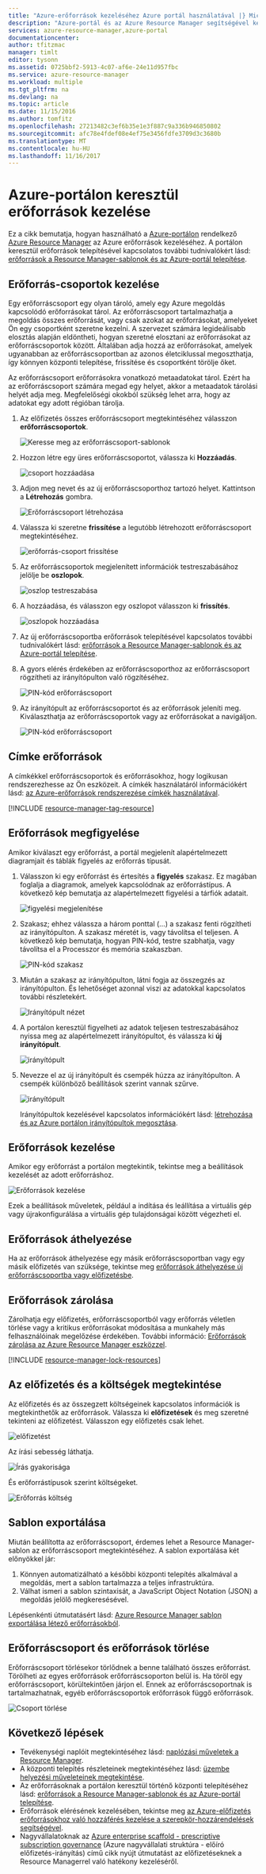 ```yaml
---
title: "Azure-erőforrások kezeléséhez Azure portál használatával |} Microsoft Docs"
description: "Azure-portál és az Azure Resource Manager segítségével kezelheti az erőforrásokat. Bemutatja, hogyan irányítópultok erőforrások figyelésére használható."
services: azure-resource-manager,azure-portal
documentationcenter: 
author: tfitzmac
manager: timlt
editor: tysonn
ms.assetid: 0725bbf2-5913-4c07-af6e-24e11d957fbc
ms.service: azure-resource-manager
ms.workload: multiple
ms.tgt_pltfrm: na
ms.devlang: na
ms.topic: article
ms.date: 11/15/2016
ms.author: tomfitz
ms.openlocfilehash: 27213482c3ef6b35e1e3f887c9a336b946850802
ms.sourcegitcommit: afc78e4fdef08e4ef75e3456fdfe3709d3c3680b
ms.translationtype: MT
ms.contentlocale: hu-HU
ms.lasthandoff: 11/16/2017
---
```

# <a name="manage-azure-resources-through-portal"></a>Azure-portálon keresztül erőforrások kezelése

Ez a cikk bemutatja, hogyan használható a [Azure-portálon](https://portal.azure.com) rendelkező [Azure Resource Manager](resource-group-overview.md) az Azure erőforrások kezeléséhez. A portálon keresztül erőforrások telepítésével kapcsolatos további tudnivalókért lásd: [erőforrások a Resource Manager-sablonok és az Azure-portál telepítése](resource-group-template-deploy-portal.md).

## <a name="manage-resource-groups"></a>Erőforrás-csoportok kezelése

Egy erőforráscsoport egy olyan tároló, amely egy Azure megoldás kapcsolódó erőforrásokat tárol. Az erőforráscsoport tartalmazhatja a megoldás összes erőforrását, vagy csak azokat az erőforrásokat, amelyeket Ön egy csoportként szeretne kezelni. A szervezet számára legideálisabb elosztás alapján eldöntheti, hogyan szeretné elosztani az erőforrásokat az erőforráscsoportok között. Általában adja hozzá az erőforrásokat, amelyek ugyanabban az erőforráscsoportban az azonos életciklussal megoszthatja, így könnyen központi telepítése, frissítése és csoportként törölje őket. 

Az erőforráscsoport erőforrásokra vonatkozó metaadatokat tárol. Ezért ha az erőforráscsoport számára megad egy helyet, akkor a metaadatok tárolási helyét adja meg. Megfelelőségi okokból szükség lehet arra, hogy az adatokat egy adott régióban tárolja.

1. Az előfizetés összes erőforráscsoport megtekintéséhez válasszon **erőforráscsoportok**.
   
    ![Keresse meg az erőforráscsoport-sablonok](./media/resource-group-portal/browse-groups.png)
2. Hozzon létre egy üres erőforráscsoportot, válassza ki **Hozzáadás**.
   
    ![csoport hozzáadása](./media/resource-group-portal/add-resource-group.png)
3. Adjon meg nevet és az új erőforráscsoporthoz tartozó helyet. Kattintson a **Létrehozás** gombra.
   
    ![Erőforráscsoport létrehozása](./media/resource-group-portal/create-empty-group.png)
4. Válassza ki szeretne **frissítése** a legutóbb létrehozott erőforráscsoport megtekintéséhez.
   
    ![erőforrás-csoport frissítése](./media/resource-group-portal/refresh-resource-groups.png)
5. Az erőforráscsoportok megjelenített információk testreszabásához jelölje be **oszlopok**.
   
    ![oszlop testreszabása](./media/resource-group-portal/select-columns.png)
6. A hozzáadása, és válasszon egy oszlopot válasszon ki **frissítés**.
   
    ![oszlopok hozzáadása](./media/resource-group-portal/add-columns.png)
7. Az új erőforráscsoportba erőforrások telepítésével kapcsolatos további tudnivalókért lásd: [erőforrások a Resource Manager-sablonok és az Azure-portál telepítése](resource-group-template-deploy-portal.md).
8. A gyors elérés érdekében az erőforráscsoporthoz az erőforráscsoport rögzítheti az irányítópulton való rögzítéséhez.
   
    ![PIN-kód erőforráscsoport](./media/resource-group-portal/pin-group.png)
9. Az irányítópult az erőforráscsoportot és az erőforrások jeleníti meg. Kiválaszthatja az erőforráscsoportok vagy az erőforrásokat a navigáljon.
   
    ![PIN-kód erőforráscsoport](./media/resource-group-portal/show-resource-group-dashboard.png)

## <a name="tag-resources"></a>Címke erőforrások
A címkékkel erőforráscsoportok és erőforrásokhoz, hogy logikusan rendszerezhesse az Ön eszközeit. A címkék használatáról információkért lásd: [az Azure-erőforrások rendszerezése címkék használatával](resource-group-using-tags.md).

[!INCLUDE [resource-manager-tag-resource](../../includes/resource-manager-tag-resources.md)]

## <a name="monitor-resources"></a>Erőforrások megfigyelése
Amikor kiválaszt egy erőforrást, a portál megjelenít alapértelmezett diagramjait és táblák figyelés az erőforrás típusát.

1. Válasszon ki egy erőforrást és értesítés a **figyelés** szakasz. Ez magában foglalja a diagramok, amelyek kapcsolódnak az erőforrástípus. A következő kép bemutatja az alapértelmezett figyelési a tárfiók adatait.
   
    ![figyelési megjelenítése](./media/resource-group-portal/show-monitoring.png)
2. Szakasz; ehhez válassza a három ponttal (…) a szakasz fenti rögzítheti az irányítópulton. A szakasz méretét is, vagy távolítsa el teljesen. A következő kép bemutatja, hogyan PIN-kód, testre szabhatja, vagy távolítsa el a Processzor és memória szakaszban.
   
    ![PIN-kód szakasz](./media/resource-group-portal/pin-cpu-section.png)
3. Miután a szakasz az irányítópulton, látni fogja az összegzés az irányítópulton. És lehetőséget azonnal viszi az adatokkal kapcsolatos további részletekért.
   
    ![Irányítópult nézet](./media/resource-group-portal/view-startboard.png)
4. A portálon keresztül figyelheti az adatok teljesen testreszabásához nyissa meg az alapértelmezett irányítópultot, és válassza ki **új irányítópult**.
   
    ![irányítópult](./media/resource-group-portal/dashboard.png)
5. Nevezze el az új irányítópult és csempék húzza az irányítópulton. A csempék különböző beállítások szerint vannak szűrve.
   
    ![irányítópult](./media/resource-group-portal/create-dashboard.png)
   
     Irányítópultok kezelésével kapcsolatos információkért lásd: [létrehozása és az Azure portálon irányítópultok megosztása](../azure-portal/azure-portal-dashboards.md).

## <a name="manage-resources"></a>Erőforrások kezelése
Amikor egy erőforrást a portálon megtekintik, tekintse meg a beállítások kezelését az adott erőforráshoz.

![Erőforrások kezelése](./media/resource-group-portal/manage-resources.png)

Ezek a beállítások műveletek, például a indítása és leállítása a virtuális gép vagy újrakonfigurálása a virtuális gép tulajdonságai között végezheti el.

## <a name="move-resources"></a>Erőforrások áthelyezése
Ha az erőforrások áthelyezése egy másik erőforráscsoportban vagy egy másik előfizetés van szüksége, tekintse meg [erőforrások áthelyezése új erőforráscsoportba vagy előfizetésbe](resource-group-move-resources.md).

## <a name="lock-resources"></a>Erőforrások zárolása
Zárolhatja egy előfizetés, erőforráscsoportból vagy erőforrás véletlen törlése vagy a kritikus erőforrásokat módosítása a munkahely más felhasználóinak megelőzése érdekében. További információ: [Erőforrások zárolása az Azure Resource Manager eszközzel](resource-group-lock-resources.md).

[!INCLUDE [resource-manager-lock-resources](../../includes/resource-manager-lock-resources.md)]

## <a name="view-your-subscription-and-costs"></a>Az előfizetés és a költségek megtekintése
Az előfizetés és az összegzett költségeinek kapcsolatos információk is megtekinthetők az erőforrások. Válassza ki **előfizetések** és meg szeretné tekinteni az előfizetést. Válasszon egy előfizetés csak lehet.

![előfizetést](./media/resource-group-portal/select-subscription.png)

Az írási sebesség láthatja.

![Írás gyakorisága](./media/resource-group-portal/burn-rate.png)

És erőforrástípusok szerint költségeket.

![Erőforrás költség](./media/resource-group-portal/cost-by-resource.png)

## <a name="export-template"></a>Sablon exportálása
Miután beállította az erőforráscsoport, érdemes lehet a Resource Manager-sablon az erőforráscsoport megtekintéséhez. A sablon exportálása két előnyökkel jár:

1. Könnyen automatizálható a későbbi központi telepítés alkalmával a megoldás, mert a sablon tartalmazza a teljes infrastruktúra.
2. Válhat ismeri a sablon szintaxisát, a JavaScript Object Notation (JSON) a megoldás jelölő megkeresésével.

Lépésenkénti útmutatásért lásd: [Azure Resource Manager sablon exportálása létező erőforrásokból](resource-manager-export-template.md).

## <a name="delete-resource-group-or-resources"></a>Erőforráscsoport és erőforrások törlése
Erőforráscsoport törlésekor törlődnek a benne található összes erőforrást. Törölheti az egyes erőforrások erőforráscsoporton belül is. Ha töröl egy erőforráscsoport, körültekintően járjon el. Ennek az erőforráscsoportnak is tartalmazhatnak, egyéb erőforráscsoportok erőforrások függő erőforrások.

![Csoport törlése](./media/resource-group-portal/delete-group.png)

## <a name="next-steps"></a>Következő lépések
* Tevékenységi naplóit megtekintéséhez lásd: [naplózási műveletek a Resource Manager](resource-group-audit.md).
* A központi telepítés részleteinek megtekintéséhez lásd: [üzembe helyezési műveleteinek megtekintése](resource-manager-deployment-operations.md).
* Az erőforrásoknak a portálon keresztül történő központi telepítéséhez lásd: [erőforrások a Resource Manager-sablonok és az Azure-portál telepítése](resource-group-template-deploy-portal.md).
* Erőforrások elérésének kezelésében, tekintse meg [az Azure-előfizetés erőforrásokhoz való hozzáférés kezelése a szerepkör-hozzárendelések segítségével](../active-directory/role-based-access-control-configure.md).
* Nagyvállalatoknak az [Azure enterprise scaffold - prescriptive subscription governance](resource-manager-subscription-governance.md) (Azure nagyvállalati struktúra - előíró előfizetés-irányítás) című cikk nyújt útmutatást az előfizetéseknek a Resource Managerrel való hatékony kezeléséről.

